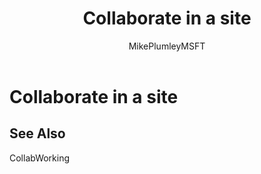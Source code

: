 ﻿---
title: "Collaborate in a site"
ms.author: mikeplum
author: MikePlumleyMSFT
manager: pamgreen
audience: ITPro
ms.topic: article
ms.service: o365-solutions
localization_priority: Priority
description: "Learn how to collaborate with guests in a SharePoint site."
---

# Collaborate in a site

## See Also

CollabWorking